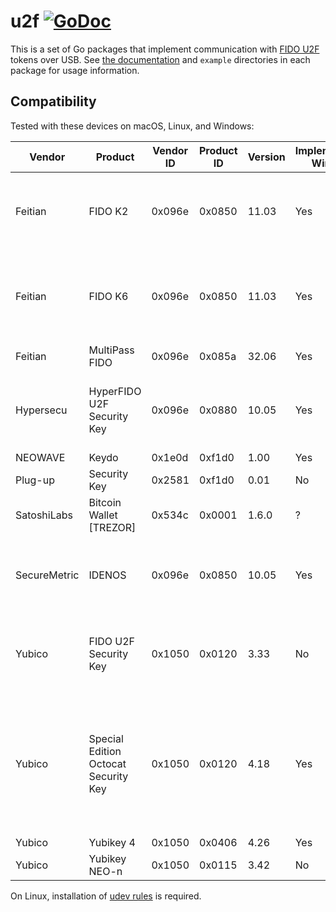 # u2f [![GoDoc](https://godoc.org/github.com/flynn/u2f?status.svg)](https://godoc.org/github.com/flynn/u2f)

This is a set of Go packages that implement communication with [FIDO
U2F](https://fidoalliance.org/specifications/overview/) tokens over USB. See
[the documentation](https://godoc.org/github.com/flynn/u2f) and `example`
directories in each package for usage information.

## Compatibility

Tested with these devices on macOS, Linux, and Windows:

| Vendor | Product | Vendor ID | Product ID | Version | Implements Wink | Notes |
| ------ | ------- | --------- | ---------- | ------- | --------------- | ----- |
| Feitian | FIDO K2 | 0x096e | 0x0850 | 11.03 | Yes | Also known as Feitian ePass FIDO. |
| Feitian | FIDO K6 | 0x096e | 0x0850 | 11.03 | Yes | Also known as Feitian ePass FIDO Agile 2. |
| Feitian | MultiPass FIDO | 0x096e | 0x085a | 32.06 | Yes | |
| Hypersecu | HyperFIDO U2F Security Key | 0x096e | 0x0880 | 10.05 | Yes | Also known as Feitian FIDO K5. |
| NEOWAVE | Keydo | 0x1e0d | 0xf1d0 | 1.00 | Yes | |
| Plug-up | Security Key | 0x2581 | 0xf1d0 | 0.01 | No | |
| SatoshiLabs | Bitcoin Wallet [TREZOR] | 0x534c | 0x0001 | 1.6.0 | ? | Tested on Linux |
| SecureMetric | IDENOS | 0x096e | 0x0850 | 10.05 | Yes | Also known as Feitian FIDO K4. |
| Yubico | FIDO U2F Security Key | 0x1050 | 0x0120 | 3.33 | No | White LED-backlit key icon on button. |
| Yubico | Special Edition Octocat Security Key | 0x1050 | 0x0120 | 4.18 | Yes | Green LED-backlit "y" icon on button, GitHub Octocat logo on the back. |
| Yubico | Yubikey 4 | 0x1050 | 0x0406 | 4.26 | Yes | |
| Yubico | Yubikey NEO-n | 0x1050 | 0x0115 | 3.42 | No | |

On Linux, installation of [udev
rules](https://github.com/Yubico/libu2f-host/blob/master/70-u2f.rules) is
required.
